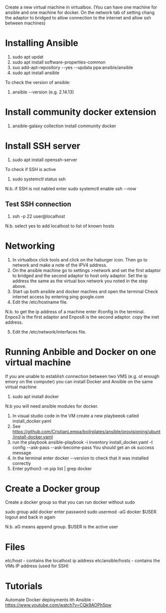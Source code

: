 Create a new virtual machine in virtualbox.  (You can have one machine for ansible and one machine for docker.  On the network tab
of setting chang the adaptor to bridged to allow connection to the internet and allow ssh between machines)

Installing Ansible
====================
1. sudo apt updat
2. sudo apt install software-properties-common
3. suo add-apt-repository --yes --updata ppa:ansible/ansible
4. sudo apt install ansible

To check the version of ansible:
1. ansible --version (e.g. 2.14.13)

Install community docker extension
==================================
1. ansible-galaxy collection install community docker

Install SSH server
==================
1. sudo apt install openssh-server

To check if SSH is active
1. sudo systemctl status ssh

N.b. if SSH is not nabled enter sudo systemctl enable ssh --now

Test SSH connection
------------------
1. ssh -p 22 user@localhost

N.b. select yes to add localhost to list of known hosts

Networking
==========
1. In virtualbox click tools and click on the haburger icon.  Then go to network and make a note of the IPV4 address.
2. On the ansible machine go to settings >network and set the first adaptor to bridged and the second adaptor to host only adaptor.
Set the ip address the same as the virtual box network you noted in the step above.
3. Start up both ansible and docker machies and open the terminal  Check internet access by entering ping google.com
4. Edit the /etc/hostname file. 

N.b. to get the ip address of a machine enter ifconfig in the terminal. Enpos3 is the first adaptor and Enpos8 is the second adaptor. 
copy the inet address.

5. Edit the /etc/network/interfaces file.

Running Anbible and Docker on one virtual machine
=================================================
If you are unable to establish connection between two VMS (e.g. ot enough emory on the computer) you can install Docker and Ansible
on the same virtual machine 

1. sudo apt install docker

N.b you will need ansible modules for docker.

1. In visual studio code in the VM create a new playbeeok called install_docker.yaml
2. See https://github.com/CristianLempa/boilrplates/ansible/provisioning/ubunt/install-docker.yaml
3. run the playbook ansible-playbook -i inventory install_docker.yaml -t config --ask-pass --ask-become-pass
You should get an ok success message
4. In the terminal enter docker --version to check that it was installed correctly
5. Enter python3 -m pip list | grep docker

Create a Docker group
============================
Create a docker group so that you can run docker without sudo

sudo group add docker 
enter password
sudo usermod -aG docker $USER
logout and back in again

N.b. aG means append group. $USER is the active user

Files
=====
etc/host - contains the localhost ip address
etc/ansible/hosts - contains the VMs IP address (used for SSH)

Tutorials
==============
Automate Docker deployments ith Ansible - https://www.youtube.com/watch?v=CQk9AOPh5pw

